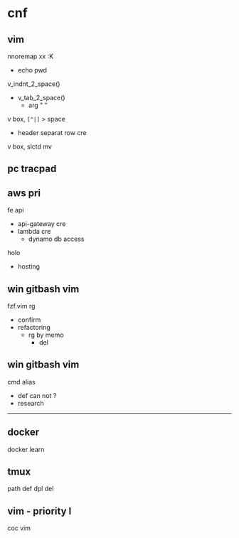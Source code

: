
# cnf


## vim

nnoremap xx :K
- echo pwd


v_indnt_2_space()
- v_tab_2_space()
  - arg "    "


v box, `[^|]` > space
- header separat row cre


v box, slctd mv


## pc tracpad


## aws pri

fe api
- api-gateway cre
- lambda cre
  - dynamo db access

holo
- hosting


## win gitbash vim

fzf.vim rg
- confirm
- refactoring
  - rg by memo
    - del


## win gitbash vim

cmd alias
- def can not ?
- research



---

## docker

docker learn


## tmux

path def dpl del


## vim  -  priority l

coc vim



